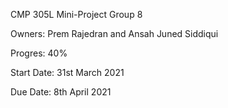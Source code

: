 CMP 305L Mini-Project Group 8

Owners: Prem Rajedran and Ansah Juned Siddiqui

Progres: 40%

Start Date: 31st March 2021

Due Date: 8th April 2021